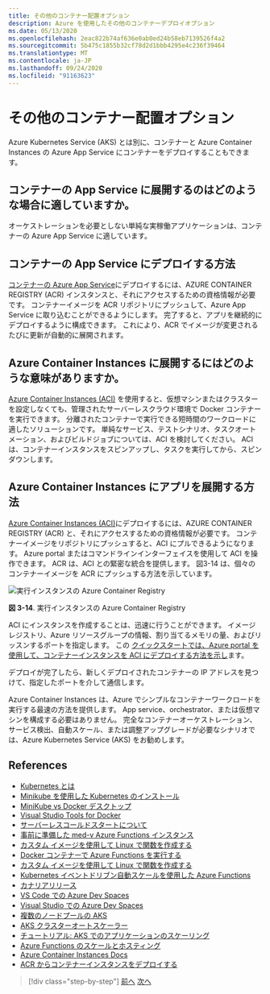 ```yaml
---
title: その他のコンテナー配置オプション
description: Azure を使用したその他のコンテナーデプロイオプション
ms.date: 05/13/2020
ms.openlocfilehash: 2eac822b74af636e0ab0ed24b58eb7139526f4a2
ms.sourcegitcommit: 5b475c1855b32cf78d2d1bbb4295e4c236f39464
ms.translationtype: MT
ms.contentlocale: ja-JP
ms.lasthandoff: 09/24/2020
ms.locfileid: "91163623"
---
```

# <a name="other-container-deployment-options"></a>その他のコンテナー配置オプション

Azure Kubernetes Service (AKS) とは別に、コンテナーと Azure Container Instances の Azure App Service にコンテナーをデプロイすることもできます。

## <a name="when-does-it-make-sense-to-deploy-to-app-service-for-containers"></a>コンテナーの App Service に展開するのはどのような場合に適していますか。

オーケストレーションを必要としない単純な実稼働アプリケーションは、コンテナーの Azure App Service に適しています。

## <a name="how-to-deploy-to-app-service-for-containers"></a>コンテナーの App Service にデプロイする方法

[コンテナーの Azure App Service](https://azure.microsoft.com/services/app-service/containers/)にデプロイするには、AZURE CONTAINER REGISTRY (ACR) インスタンスと、それにアクセスするための資格情報が必要です。 コンテナーイメージを ACR リポジトリにプッシュして、Azure App Service に取り込むことができるようにします。 完了すると、アプリを継続的にデプロイするように構成できます。 これにより、ACR でイメージが変更されるたびに更新が自動的に展開されます。

## <a name="when-does-it-make-sense-to-deploy-to-azure-container-instances"></a>Azure Container Instances に展開するにはどのような意味がありますか。

[Azure Container Instances (ACI)](https://azure.microsoft.com/services/container-instances/) を使用すると、仮想マシンまたはクラスターを設定しなくても、管理されたサーバーレスクラウド環境で Docker コンテナーを実行できます。 分離されたコンテナーで実行できる短時間のワークロードに適したソリューションです。 単純なサービス、テストシナリオ、タスクオートメーション、およびビルドジョブについては、ACI を検討してください。 ACI は、コンテナーインスタンスをスピンアップし、タスクを実行してから、スピンダウンします。

## <a name="how-to-deploy-an-app-to-azure-container-instances"></a>Azure Container Instances にアプリを展開する方法

[Azure Container Instances (ACI)](/azure/container-instances/)にデプロイするには、AZURE CONTAINER REGISTRY (ACR) と、それにアクセスするための資格情報が必要です。 コンテナーイメージをリポジトリにプッシュすると、ACI にプルできるようになります。 Azure portal またはコマンドラインインターフェイスを使用して ACI を操作できます。 ACR は、ACI との緊密な統合を提供します。 図3-14 は、個々のコンテナーイメージを ACR にプッシュする方法を示しています。

![実行インスタンスの Azure Container Registry](./media/acr-runinstance-contextmenu.png)

**図 3-14**. 実行インスタンスの Azure Container Registry

ACI にインスタンスを作成することは、迅速に行うことができます。 イメージレジストリ、Azure リソースグループの情報、割り当てるメモリの量、およびリッスンするポートを指定します。 この [クイックスタートでは、Azure portal を使用して、コンテナーインスタンスを ACI にデプロイする方法を示し](/azure/container-instances/container-instances-quickstart-portal)ます。

デプロイが完了したら、新しくデプロイされたコンテナーの IP アドレスを見つけて、指定したポートを介して通信します。

Azure Container Instances は、Azure でシンプルなコンテナーワークロードを実行する最速の方法を提供します。 App service、orchestrator、または仮想マシンを構成する必要はありません。 完全なコンテナーオーケストレーション、サービス検出、自動スケール、または調整アップグレードが必要なシナリオでは、Azure Kubernetes Service (AKS) をお勧めします。

## <a name="references"></a>References

- [Kubernetes とは](https://blog.newrelic.com/engineering/what-is-kubernetes/)
- [Minikube を使用した Kubernetes のインストール](https://kubernetes.io/docs/setup/learning-environment/minikube/)
- [MiniKube vs Docker デスクトップ](https://medium.com/containers-101/local-kubernetes-for-windows-minikube-vs-docker-desktop-25a1c6d3b766)
- [Visual Studio Tools for Docker](/dotnet/standard/containerized-lifecycle-architecture/design-develop-containerized-apps/visual-studio-tools-for-docker)
- [サーバーレスコールドスタートについて](https://azure.microsoft.com/blog/understanding-serverless-cold-start/)
- [事前に準備した med-v Azure Functions インスタンス](/azure/azure-functions/functions-premium-plan#pre-warmed-instances)
- [カスタム イメージを使用して Linux で関数を作成する](/azure/azure-functions/functions-create-function-linux-custom-image)
- [Docker コンテナーで Azure Functions を実行する](https://markheath.net/post/azure-functions-docker)
- [カスタム イメージを使用して Linux で関数を作成する](/azure/azure-functions/functions-create-function-linux-custom-image)
- [Kubernetes イベントドリブン自動スケールを使用した Azure Functions](/azure/azure-functions/functions-kubernetes-keda)
- [カナリアリリース](https://martinfowler.com/bliki/CanaryRelease.html)
- [VS Code での Azure Dev Spaces](/azure/dev-spaces/quickstart-netcore)
- [Visual Studio での Azure Dev Spaces](/azure/dev-spaces/quickstart-netcore-visualstudio)
- [複数のノードプールの AKS](/azure/aks/use-multiple-node-pools)
- [AKS クラスターオートスケーラー](/azure/aks/cluster-autoscaler)
- [チュートリアル: AKS でのアプリケーションのスケーリング](/azure/aks/tutorial-kubernetes-scale)
- [Azure Functions のスケールとホスティング](/azure/azure-functions/functions-scale)
- [Azure Container Instances Docs](/azure/container-instances/)
- [ACR からコンテナーインスタンスをデプロイする](/azure/container-instances/container-instances-using-azure-container-registry#deploy-with-azure-portal)

>[!div class="step-by-step"]
>[前へ](scale-containers-serverless.md)
>[次へ](communication-patterns.md)
